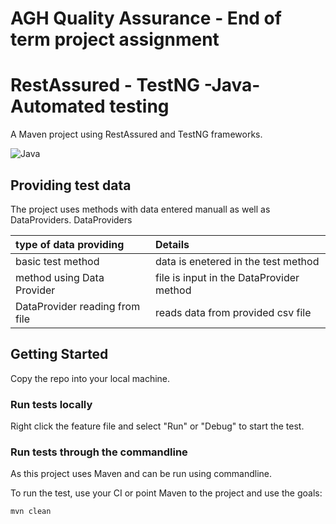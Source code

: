 # AGH Quality Assurance - End of term project assignment
# RestAssured - TestNG -Java- Automated testing
A Maven project using RestAssured and TestNG frameworks.

![Java](https://img.shields.io/badge/java-%23ED8B00.svg?style=for-the-badge&logo=java&logoColor=white)


## Providing test data

The project uses methods with data entered manuall as well as DataProviders.
DataProviders 

| type of data providing      | Details                                 |
|:----------------------------|:----------------------------------------|
|basic test method            | data is enetered in the test method     |
|method using Data Provider   | file is input in the DataProvider method|
|DataProvider reading from file| reads data from provided csv file      |


## Getting Started

Copy the repo into your local machine.


### Run tests locally

Right click the feature file and select "Run" or "Debug" to start the test.

### Run tests through the commandline

As this project uses Maven and can be run using commandline.

To run the test, use your CI or point Maven to the project and use the goals:

```
mvn clean
```






